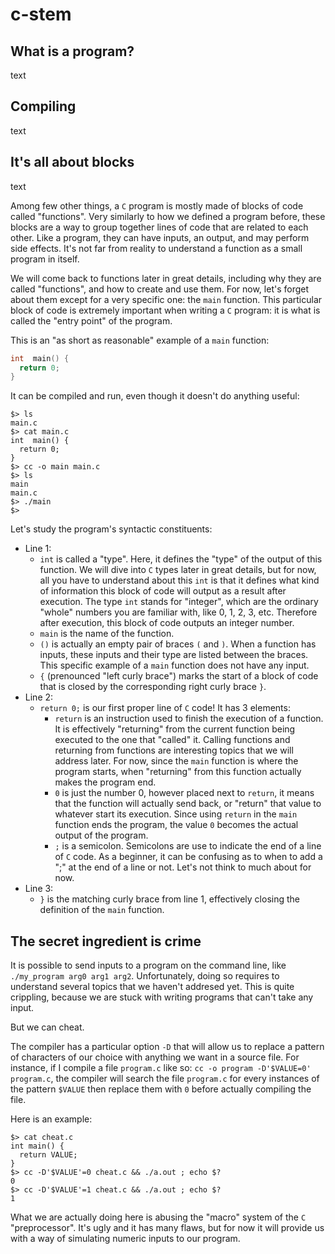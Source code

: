 # c-stem

## What is a program?

text

## Compiling

text

## It's all about blocks

text

Among few other things, a `C` program is mostly made of blocks of code called "functions". Very similarly to how we defined a program before, these blocks are a way to group together lines of code that are related to each other. Like a program, they can have inputs, an output, and may perform side effects. It's not far from reality to understand a function as a small program in itself.

We will come back to functions later in great details, including why they are called "functions", and how to create and use them. For now, let's forget about them except for a very specific one: the `main` function. This particular block of code is extremely important when writing a `C` program: it is what is called the "entry point" of the program.

This is an "as short as reasonable" example of a `main` function:

```c
int  main() {
  return 0;
}
```

It can be compiled and run, even though it doesn't do anything useful:

```shell
$> ls
main.c
$> cat main.c
int  main() {
  return 0;
}
$> cc -o main main.c
$> ls
main
main.c
$> ./main
$>
```

Let's study the program's syntactic constituents:
- Line 1:
  - `int` is called a "type". Here, it defines the "type" of the output of this function. We will dive into `C` types later in great details, but for now, all you have to understand about this `int` is that it defines what kind of information this block of code will output as a result after execution. The type `int` stands for "integer", which are the ordinary "whole" numbers you are familiar with, like 0, 1, 2, 3, etc. Therefore after execution, this block of code outputs an integer number.
  - `main` is the name of the function.
  - `()` is actually an empty pair of braces `(` and `)`. When a function has inputs, these inputs and their type are listed between the braces. This specific example of a `main` function does not have any input.
  - `{` (prenounced "left curly brace") marks the start of a block of code that is closed by the corresponding right curly brace `}`.
- Line 2:
  - `return 0;` is our first proper line of `C` code! It has 3 elements:
    - `return` is an instruction used to finish the execution of a function. It is effectively "returning" from the current function being executed to the one that "called" it. Calling functions and returning from functions are interesting topics that we will address later. For now, since the `main` function is where the program starts, when "returning" from this function actually makes the program end.
    - `0` is just the number 0, however placed next to `return`, it means that the function will actually send back, or "return" that value to whatever start its execution. Since using `return` in the `main` function ends the program, the value `0` becomes the actual output of the program.
    - `;` is a semicolon. Semicolons are use to indicate the end of a line of `C` code. As a beginner, it can be confusing as to when to add a ";" at the end of a line or not. Let's not think to much about for now.
- Line 3:
  - `}` is the matching curly brace from line 1, effectively closing the definition of the `main` function.

## The secret ingredient is crime

It is possible to send inputs to a program on the command line, like `./my_program arg0 arg1 arg2`. Unfortunately, doing so requires to understand several topics that we haven't addresed yet. This is quite crippling, because we are stuck with writing programs that can't take any input.

But we can cheat.

The compiler has a particular option `-D` that will allow us to replace a pattern of characters of our choice with anything we want in a source file. For instance, if I compile a file `program.c` like so: `cc -o program -D'$VALUE=0' program.c`,  the compiler will search the file `program.c` for every instances of the pattern `$VALUE` then replace them with `0` before actually compiling the file.

Here is an example:
```shell
$> cat cheat.c
int main() {
  return VALUE;
}
$> cc -D'$VALUE'=0 cheat.c && ./a.out ; echo $?
0
$> cc -D'$VALUE'=1 cheat.c && ./a.out ; echo $?
1
```

What we are actually doing here is abusing the "macro" system of the `C` "preprocessor". It's ugly and it has many flaws, but for now it will provide us with a way of simulating numeric inputs to our program.
